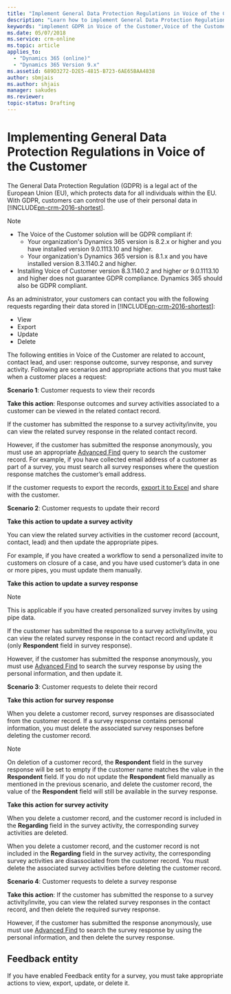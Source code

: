 ```yaml
---
title: "Implement General Data Protection Regulations in Voice of the Customer for Dynamics 365 | MicrosoftDocs"
description: "Learn how to implement General Data Protection Regulations in Voice of the Customer for Dynamics 365."
keywords: "implement GDPR in Voice of the Customer,Voice of the Customer GDPR "
ms.date: 05/07/2018
ms.service: crm-online
ms.topic: article
applies_to:
  - "Dynamics 365 (online)"
  - "Dynamics 365 Version 9.x"
ms.assetid: 689D3272-D2E5-4815-B723-6AE65BAA4838
author: sbmjais
ms.author: shjais
manager: sakudes
ms.reviewer: 
topic-status: Drafting
---
```


# Implementing General Data Protection Regulations in Voice of the Customer

The General Data Protection Regulation (GDPR) is a legal act of the European Union (EU), which protects data for all individuals within the EU. With GDPR, customers can control the use of their personal data in [!INCLUDE[pn-crm-2016-shortest](../includes/pn-crm-2016-shortest.md)].

> [!NOTE]
> - The Voice of the Customer solution will be GDPR compliant if:
  >   - Your organization's Dynamics 365 version is 8.2.x or higher and you have installed version 9.0.1113.10 and higher.
  >   - Your organization's Dynamics 365 version is 8.1.x and you have installed version 8.3.1140.2 and higher.
> - Installing Voice of Customer version 8.3.1140.2 and higher or 9.0.1113.10 and higher does not guarantee GDPR compliance. Dynamics 365 should also be GDPR compliant.

As an administrator, your customers can contact you with the following requests regarding their data stored in [!INCLUDE[pn-crm-2016-shortest](../includes/pn-crm-2016-shortest.md)]:

- View
- Export
- Update
- Delete

The following entities in Voice of the Customer are related to account, contact lead, and user: response outcome, survey response, and survey activity. Following are scenarios and appropriate actions that you must take when a customer places a request:

**Scenario 1**: Customer requests to view their records

**Take this action**: Response outcomes and survey activities associated to a customer can be viewed in the related contact record.

If the customer has submitted the response to a survey activity/invite, you can view the related survey response in the related contact record.

However, if the customer has submitted the response anonymously, you must use an appropriate [Advanced Find](https://docs.microsoft.com/en-us/dynamics365/customer-engagement/basics/save-advanced-find-search) query to search the customer record. For example, if you have collected email address of a customer as part of a survey, you must search all survey responses where the question response matches the customer’s email address.

If the customer requests to export the records, [export it to Excel](https://docs.microsoft.com/en-us/dynamics365/customer-engagement/basics/export-data-excel) and share with the customer.

**Scenario 2**: Customer requests to update their record

**Take this action to update a survey activity**

You can view the related survey activities in the customer record (account, contact, lead) and then update the appropriate pipes.

For example, if you have created a workflow to send a personalized invite to customers on closure of a case, and you have used customer’s data in one or more pipes, you must update them manually.

**Take this action to update a survey response**

> [!NOTE]
> This is applicable if you have created personalized survey invites by using pipe data.

If the customer has submitted the response to a survey activity/invite, you can view the related survey response in the contact record and update it (only **Respondent** field in survey response).

However, if the customer has submitted the response anonymously, you must use [Advanced Find](https://docs.microsoft.com/en-us/dynamics365/customer-engagement/basics/save-advanced-find-search) to search the survey response by using the personal information, and then update it.

**Scenario 3**: Customer requests to delete their record

**Take this action for survey response**

When you delete a customer record, survey responses are disassociated from the customer record. If a survey response contains personal information, you must delete the associated survey responses before deleting the customer record.

> [!NOTE]
> On deletion of a customer record, the **Respondent** field in the survey response will be set to empty if the customer name matches the value in the **Respondent** field. If you do not update the **Respondent** field manually as mentioned in the previous scenario, and delete the customer record, the value of the **Respondent** field will still be available in the survey response.

**Take this action for survey activity**

When you delete a customer record, and the customer record is included in the **Regarding** field in the survey activity, the corresponding survey activities are deleted.

When you delete a customer record, and the customer record is not included in the **Regarding** field in the survey activity, the corresponding survey activities are disassociated from the customer record. You must delete the associated survey activities before deleting the customer record.

**Scenario 4**: Customer requests to delete a survey response

**Take this action**: If the customer has submitted the response to a survey activity/invite, you can view the related survey responses in the contact record, and then delete the required survey response.

However, if the customer has submitted the response anonymously, use must use [Advanced Find](https://docs.microsoft.com/en-us/dynamics365/customer-engagement/basics/save-advanced-find-search) to search the survey response by using the personal information, and then delete the survey response.

## Feedback entity

If you have enabled Feedback entity for a survey, you must take appropriate actions to view, export, update, or delete it.
